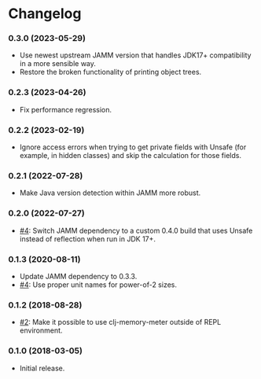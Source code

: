 # Changelog

### 0.3.0 (2023-05-29)

- Use newest upstream JAMM version that handles JDK17+ compatibility in a more
  sensible way.
- Restore the broken functionality of printing object trees.

### 0.2.3 (2023-04-26)

- Fix performance regression.

### 0.2.2 (2023-02-19)

- Ignore access errors when trying to get private fields with Unsafe (for
  example, in hidden classes) and skip the calculation for those fields.

### 0.2.1 (2022-07-28)

- Make Java version detection within JAMM more robust.

### 0.2.0 (2022-07-27)

- [#4](https://github.com/clojure-goes-fast/clj-memory-meter/issues/5): Switch
  JAMM dependency to a custom 0.4.0 build that uses Unsafe instead of reflection
  when run in JDK 17+.

### 0.1.3 (2020-08-11)

- Update JAMM dependency to 0.3.3.
- [#4](https://github.com/clojure-goes-fast/clj-memory-meter/issues/4): Use proper unit names for power-of-2 sizes.

### 0.1.2 (2018-08-28)

- [#2](https://github.com/clojure-goes-fast/clj-memory-meter/issues/2): Make it possible to use clj-memory-meter outside of REPL environment.

### 0.1.0 (2018-03-05)

- Initial release.
